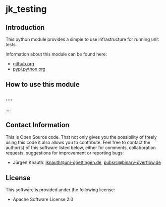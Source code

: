 jk_testing
==========

Introduction
------------

This python module provides a simple to use infrastructure for running unit tests.

Information about this module can be found here:

* [github.org](https://github.com/jkpubsrc/python-module-jk-testing)
* [pypi.python.org](https://pypi.python.org/pypi/jk_testing)

How to use this module
----------------------

### ....

....

Contact Information
-------------------

This is Open Source code. That not only gives you the possibility of freely using this code it also
allows you to contribute. Feel free to contact the author(s) of this software listed below, either
for comments, collaboration requests, suggestions for improvement or reporting bugs:

* Jürgen Knauth: jknauth@uni-goettingen.de, pubsrc@binary-overflow.de

License
-------

This software is provided under the following license:

* Apache Software License 2.0



